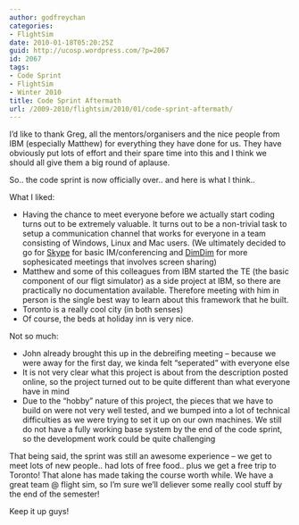 ```yaml
---
author: godfreychan
categories:
- FlightSim
date: 2010-01-18T05:20:25Z
guid: http://ucosp.wordpress.com/?p=2067
id: 2067
tags:
- Code Sprint
- FlightSim
- Winter 2010
title: Code Sprint Aftermath
url: /2009-2010/flightsim/2010/01/code-sprint-aftermath/
---
```


I&#8217;d like to thank Greg, all the mentors/organisers and the nice people from IBM (especially Matthew) for everything they have done for us. They have obviously put lots of effort and their spare time into this and I think we should all give them a big round of aplause.

So.. the code sprint is now officially over.. and here is what I think..

What I liked:

  * Having the chance to meet everyone before we actually start coding turns out to be extremely valuable. It turns out to be a non-trivial task to setup a communication channel that works for everyone in a team consisting of Windows, Linux and Mac users. (We ultimately decided to go for [Skype](http://www.skype.com) for basic IM/conferencing and [DimDim](http://www.dimdim.com) for more sophesicated meetings that involves screen sharing)
  * Matthew and some of this colleagues from IBM started the TE (the basic component of our fligt simulator) as a side project at IBM, so there are practically no documentation available. Therefore meeting with him in person is the single best way to learn about this framework that he built.
  * Toronto is a really cool city (in both senses)
  * Of course, the beds at holiday inn is very nice.

Not so much:

  * John already brought this up in the debreifing meeting &#8211; because we were away for the first day, we kinda felt &#8220;seperated&#8221; with everyone else
  * It is not very clear what this project is about from the description posted online, so the project turned out to be quite different than what everyone have in mind
  * Due to the &#8220;hobby&#8221; nature of this project, the pieces that we have to build on were not very well tested, and we bumped into a lot of technical difficulties as we were trying to set it up on our own machines. We still do not have a fully working base system by the end of the code sprint, so the development work could be quite challenging

That being said, the sprint was still an awesome experience &#8211; we get to meet lots of new people.. had lots of free food.. plus we get a free trip to Toronto! That alone has made taking the course worth while. We have a great team @ flight sim, so I&#8217;m sure we&#8217;ll deliever some really cool stuff by the end of the semester!

Keep it up guys!